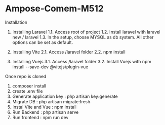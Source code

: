 # Ampose-Comem-M512


Installation

1. Installing Laravel
1.1. Access root of project
1.2. Install laravel with laravel new / laravel
1.3. In the setup, choose MYSQL as db system. All other options can be set as default.

2. Installing Vite
2.1. Access /laravel folder
2.2. npm install 

3. Installing Vuejs
3.1. Access /laravel folder
3.2. Install Vuejs with npm install --save-dev @vitejs/plugin-vue


Once repo is cloned
1. composer install
2. create .env file
3. Generate application key : php artisan key:generate
4. Migrate DB : php artisan migrate:fresh
5. Instal Vite and Vue : npm install
6. Run Backend : php artisan serve
7. Run frontend : npm run dev
